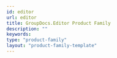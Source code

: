 ```yaml
---
id: editor
url: editor
title: GroupDocs.Editor Product Family
description: ""
keywords: 
type: "product-family"
layout: "product-family-template"
---
```

